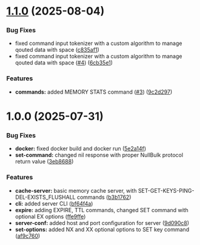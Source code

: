 # [1.1.0](https://github.com/daniacca/bitchest-server/compare/v1.0.0...v1.1.0) (2025-08-04)


### Bug Fixes

* fixed command input tokenizer with a custom algorithm to manage qouted data with space ([c835af1](https://github.com/daniacca/bitchest-server/commit/c835af1ed2207ce660cf80c825d361eb786dd217))
* fixed command input tokenizer with a custom algorithm to manage qouted data with space ([#4](https://github.com/daniacca/bitchest-server/issues/4)) ([6cb35e1](https://github.com/daniacca/bitchest-server/commit/6cb35e1db83b3e1ab612d6d8c0bacb96162d1b70))


### Features

* **commands:** added MEMORY STATS command ([#3](https://github.com/daniacca/bitchest-server/issues/3)) ([9c2d297](https://github.com/daniacca/bitchest-server/commit/9c2d297cf705d10a5a87e0ede0c59b1b20184006))

# 1.0.0 (2025-07-31)


### Bug Fixes

* **docker:** fixed docker build and docker run ([5e2a14f](https://github.com/daniacca/bitchest-server/commit/5e2a14f296635430874f3f57130941b7e1322fc9))
* **set-command:** changed nil response with proper NullBulk protocol return value ([3eb8688](https://github.com/daniacca/bitchest-server/commit/3eb8688cd57be3f66ce6630f112c09aaf7f095ad))


### Features

* **cache-server:** basic memory cache server, with SET-GET-KEYS-PING-DEL-EXISTS_FLUSHALL commands ([b3b1762](https://github.com/daniacca/bitchest-server/commit/b3b17628abfb88be51a05364141ac87835cbd08d))
* **cli:** added server CLI ([bf64f4a](https://github.com/daniacca/bitchest-server/commit/bf64f4a35948c7cfab962bf64b0208e702c4c79b))
* **expire:** adding EXPIRE, TTL commands, changed SET command with optional EX options ([ffe9ffe](https://github.com/daniacca/bitchest-server/commit/ffe9ffeea5dfcbbeceff21b4bb850b2ddb0cffbd))
* **server-conf:** added host and port configuration for server ([9d090c8](https://github.com/daniacca/bitchest-server/commit/9d090c899354f480ad1df7a58fdb3ccf7eb465db))
* **set-options:** added NX and XX optional options to SET key command ([af9c760](https://github.com/daniacca/bitchest-server/commit/af9c76000a4e7054f1629e97adadfb10533fa5b1))
